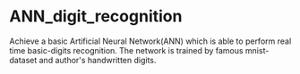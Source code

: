 # ANN_digit_recognition
Achieve a basic Artificial Neural Network(ANN) which is able to perform real time basic-digits recognition. The network is trained by famous mnist-dataset and author's handwritten digits.
